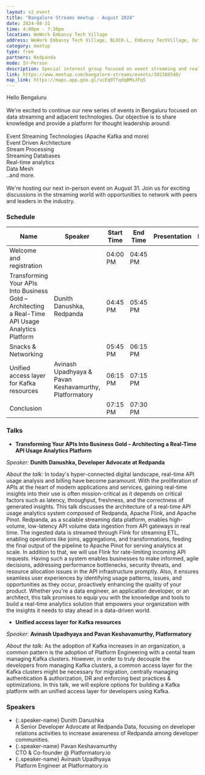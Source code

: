 ```yaml
---
layout: v2_event
title: "Bangalore Streams meetup - August 2024"
date: 2024-08-31
time: 4:00pm - 7:30pm
location: WeWork Embassy Tech Village
address: WeWork Embassy Tech Village, BLOCK-L, Embassy TechVillage, Outer Ring Rd, Devarabisanahalli, Bellandur, Bengaluru, Karnataka 560103
category: meetup
type: free
partners: Redpanda
mode: In-Person
description: Special interest group focused on event streaming and real time analytics
link: https://www.meetup.com/bangalore-streams/events/302388540/
map_link: https://maps.app.goo.gl/ucEq9TfqdqBMxJFq5
---
```


<div class="about">
Hello Bengaluru
<br><br>
We're excited to continue our new series of events in Bengaluru focused on data streaming and adjacent technologies. Our objective is to share knowledge and provide a platform for thought leadership around:
<br><br>
Event Streaming Technologies (Apache Kafka and more)<br>
Event Driven Architecture<br>
Stream Processing<br>
Streaming Databases<br>
Real-time analytics<br>
Data Mesh<br>
..and more.
<br><br>
We're hosting our next in-person event on August 31. Join us for exciting discussions in the streaming world with opportunities to network with peers and leaders in the industry.
</div>

### Schedule



| Name                                                                                              | Speaker                                                | Start Time | End Time | Presentation | Recording |
|---------------------------------------------------------------------------------------------------|--------------------------------------------------------|------------|----------|--------------|-----------|
| Welcome and registration                                                                          |                                                        | 04:00 PM   | 04:45 PM |              |           |
| Transforming Your APIs Into Business Gold – Architecting a Real-Time API Usage Analytics Platform | Dunith Danushka, Redpanda                              | 04:45 PM   | 05:45 PM |              |           |
| Snacks & Networking                                                                               |                                                        | 05:45 PM   | 06:15 PM |              |           |
| Unified access layer for Kafka resources                                                          | Avinash Upadhyaya & Pavan Keshavamurthy, Platformatory | 06:15 PM   | 07:15 PM |              |           |
| Conclusion                                                                                        |                                                        | 07:15 PM   | 07:30 PM |              |           |



### Talks

- **Transforming Your APIs Into Business Gold – Architecting a Real-Time API Usage Analytics Platform**

_Speaker:_ **Dunith Danushka, Developer Advocate at Redpanda**

_About the talk:_ 
In today's hyper-connected digital landscape, real-time API usage analysis and billing have become paramount. With the proliferation of APIs at the heart of modern applications and services, gaining real-time insights into their use is often mission-critical as it depends on critical factors such as latency, throughput, freshness, and the correctness of generated insights.
This talk discusses the architecture of a real-time API usage analytics system composed of Redpanda, Apache Flink, and Apache Pinot. Redpanda, as a scalable streaming data platform, enables high-volume, low-latency API volume data ingestion from API gateways in real time. The ingested data is streamed through Flink for streaming ETL, enabling operations like joins, aggregations, and transformations, feeding the final output of the pipeline to Apache Pinot for serving analytics at scale. In addition to that, we will use Flink for rate-limiting incoming API requests.
Having such a system enables businesses to make informed, agile decisions, addressing performance bottlenecks, security threats, and resource allocation issues in the API infrastructure promptly. Also, it ensures seamless user experiences by identifying usage patterns, issues, and opportunities as they occur, proactively enhancing the quality of your product.
Whether you're a data engineer, an application developer, or an architect, this talk promises to equip you with the knowledge and tools to build a real-time analytics solution that empowers your organization with the insights it needs to stay ahead in a data-driven world.

- **Unified access layer for Kafka resources**

_Speaker:_ **Avinash Upadhyaya and Pavan Keshavamurthy, Platformatory**

_About the talk:_ As the adoption of Kafka increases in an organization, a common pattern is the adoption of Platform Engineering with a cental team managing Kafka clusters. However, in order to truly decouple the developers from managing Kafka clusters, a common access layer for the Kafka clusters might be necessary for migration, centrally managing authentication & authorization, DR and enforcing best practices & optimizations. In this talk, we will explore options for building a Kafka platform with an unified access layer for developers using Kafka.

### Speakers

- {:.speaker-name} Dunith Danushka <br> <span class="speaker-description">A Senior Developer Advocate at Redpanda Data, focusing on developer relations activities to increase awareness of Redpanda among developer communities.</span>
- {:.speaker-name} Pavan Keshavamurthy <br> <span class="speaker-description">CTO & Co-founder @ Platformatory.io</span>
- {:.speaker-name} Avinash Upadhyaya <br> <span class="speaker-description">Platform Engineer at Platformatory.io</span>
